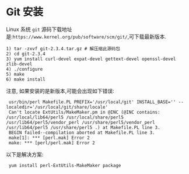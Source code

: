 # Git 安装 

Linux 系统 `git` 源码下载地址是:`https://www.kernel.org/pub/software/scm/git/`,可下载最新版本.

```shell
1) tar -zxvf git-2.3.4.tar.gz # 解压缩此源码包
2) cd git-2.3.4
3) yum install curl-devel expat-devel gettext-devel openssl-devel zlib-devel
4) ./configure
5) make
6) make install
```
注意, 如果安装的是新版本,可能会出现如下错误:
```shell
 usr/bin/perl Makefile.PL PREFIX='/usr/local/git' INSTALL_BASE='' --localedir='/usr/local/git/share/locale'
 Can't locate ExtUtils/MakeMaker.pm in @INC (@INC contains: /usr/local/lib64/perl5 /usr/local/share/perl5 /usr/lib64/perl5/vendor_perl /usr/share/perl5/vendor_perl /usr/lib64/perl5 /usr/share/perl5 .) at Makefile.PL line 3.
 BEGIN failed--compilation aborted at Makefile.PL line 3.
 make[1]: *** [perl.mak] Error 2
 make: *** [perl/perl.mak] Error 2 
```

以下是解决方案:
```shell
 yum install perl-ExtUtils-MakeMaker package
```

